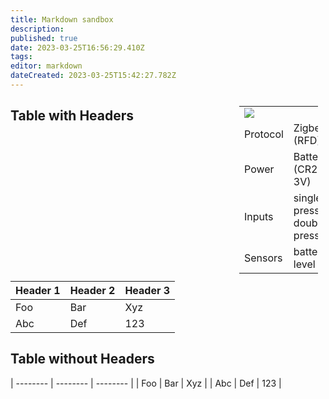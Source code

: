 ```yaml
---
title: Markdown sandbox
description: 
published: true
date: 2023-03-25T16:56:29.410Z
tags: 
editor: markdown
dateCreated: 2023-03-25T15:42:27.782Z
---
```



<table style="float:right; margin:12px; width: 25%">
  <tr>
    <td colspan="2"><img src="https://wiki.phiz.io/IoT/white-philips-dimmers-458141-64_1000.jpg"></td>
  </tr>
  <tr>
    <td>Protocol</td>
    <td>Zigbee (RFD)</td>
  </tr>
  <tr>
    <td>Power</td>
    <td>Battery<br>(CR2450 3V)</td>
  </tr>
  <tr>
    <td>Inputs</td>
    <td>single press<br>double press</td>
  </tr>
  <tr>
    <td>Sensors</td>
    <td>battery level</td>
  </tr>
</table>



## Table with Headers

| Header 1 | Header 2 | Header 3 |
| -------- | -------- | -------- |
| Foo      | Bar      | Xyz      |
| Abc      | Def      | 123      |



## Table without Headers

| -------- | -------- | -------- |
| Foo      | Bar      | Xyz      |
| Abc      | Def      | 123      | 
